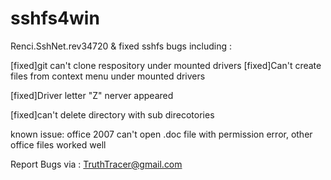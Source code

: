 sshfs4win
=========

Renci.SshNet.rev34720 & fixed sshfs bugs including :

[fixed]git can't clone respository under mounted drivers
[fixed]Can't create files from context menu under mounted drivers

[fixed]Driver letter "Z" nerver appeared

[fixed]can't delete directory with sub direcotories

known issue:
office 2007 can't open .doc file with permission error, other office files worked well

Report Bugs via : TruthTracer@gmail.com
